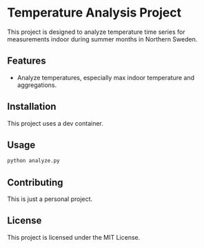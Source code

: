 # Temperature Analysis Project

This project is designed to analyze temperature time series for measurements indoor during summer months in Northern Sweden.

## Features

- Analyze temperatures, especially max indoor temperature and aggregations.

## Installation

This project uses a dev container. 

## Usage

```bash
python analyze.py
```

## Contributing

This is just a personal project.

## License

This project is licensed under the MIT License.